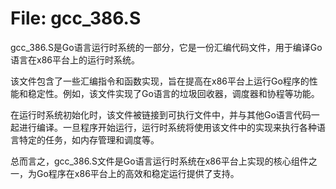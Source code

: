 # File: gcc_386.S

gcc_386.S是Go语言运行时系统的一部分，它是一份汇编代码文件，用于编译Go语言在x86平台上的运行时系统。

该文件包含了一些汇编指令和函数实现，旨在提高在x86平台上运行Go程序的性能和稳定性。例如，该文件实现了Go语言的垃圾回收器，调度器和协程等功能。

在运行时系统初始化时，该文件被链接到可执行文件中，并与其他Go语言代码一起进行编译。一旦程序开始运行，运行时系统将使用该文件中的实现来执行各种语言特定的任务，如内存管理和调度等。

总而言之，gcc_386.S文件是Go语言运行时系统在x86平台上实现的核心组件之一，为Go程序在x86平台上的高效和稳定运行提供了支持。

